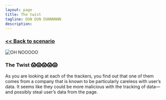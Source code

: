 ```yaml
---
layout: page
title: The twist
tagline: DUN DUN DUNNNNNN
description:
---
```


### [\<\< Back to scenario](../05-money-pixels-1.html)

![OH NOOOOO](https://media2.giphy.com/media/FYPNRgBunPH44/giphy.gif)

### The Twist 😱😱😱😱😱

As you are looking at each of the trackers, you find out that one of them comes from a company that is known to be particularly careless with user’s data. It seems like they could be more malicious with the tracking of data— and possibly steal user’s data from the page.
